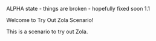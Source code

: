 ALPHA state - things are broken - hopefully fixed soon 1.1

Welcome to Try Out Zola Scenario!

This is a scenario to try out Zola.
